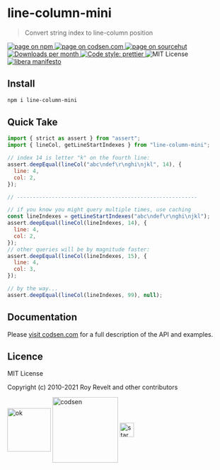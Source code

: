 # line-column-mini

> Convert string index to line-column position

<div class="package-badges">
  <a href="https://www.npmjs.com/package/line-column-mini" rel="nofollow noreferrer noopener">
    <img src="https://img.shields.io/badge/-npm-blue?style=flat-square" alt="page on npm">
  </a>
  <a href="https://codsen.com/os/line-column-mini" rel="nofollow noreferrer noopener">
    <img src="https://img.shields.io/badge/-codsen-blue?style=flat-square" alt="page on codsen.com">
  </a>
  <a href="https://git.sr.ht/~royston/codsen/tree/master/packages/line-column-mini" rel="nofollow noreferrer noopener">
    <img src="https://img.shields.io/badge/-sourcehut-blue?style=flat-square" alt="page on sourcehut">
  </a>
  <a href="https://npmcharts.com/compare/line-column-mini?interval=30" rel="nofollow noreferrer noopener" target="_blank">
    <img src="https://img.shields.io/npm/dm/line-column-mini.svg?style=flat-square" alt="Downloads per month">
  </a>
  <a href="https://prettier.io" rel="nofollow noreferrer noopener" target="_blank">
    <img src="https://img.shields.io/badge/code_style-prettier-brightgreen.svg?style=flat-square" alt="Code style: prettier">
  </a>
  <img src="https://img.shields.io/badge/licence-MIT-brightgreen.svg?style=flat-square" alt="MIT License">
  <a href="https://liberamanifesto.com" rel="nofollow noreferrer noopener" target="_blank">
    <img src="https://img.shields.io/badge/libera-manifesto-lightgrey.svg?style=flat-square" alt="libera manifesto">
  </a>
</div>

## Install

```bash
npm i line-column-mini
```

## Quick Take

```js
import { strict as assert } from "assert";
import { lineCol, getLineStartIndexes } from "line-column-mini";

// index 14 is letter "k" on the fourth line:
assert.deepEqual(lineCol("abc\ndef\r\nghi\njkl", 14), {
  line: 4,
  col: 2,
});

// ---------------------------------------------------------

// if you know you might query multiple times, use caching
const lineIndexes = getLineStartIndexes("abc\ndef\r\nghi\njkl");
assert.deepEqual(lineCol(lineIndexes, 14), {
  line: 4,
  col: 2,
});
// other queries will be by magnitude faster:
assert.deepEqual(lineCol(lineIndexes, 15), {
  line: 4,
  col: 3,
});

// by the way...
assert.deepEqual(lineCol(lineIndexes, 99), null);
```

## Documentation

Please [visit codsen.com](https://codsen.com/os/line-column-mini/) for a full description of the API and examples.

## Licence

MIT License

Copyright (c) 2010-2021 Roy Revelt and other contributors


<img src="https://codsen.com/images/png-codsen-ok.png" width="98" alt="ok" align="center"> <img src="https://codsen.com/images/png-codsen-1.png" width="148" alt="codsen" align="center"> <img src="https://codsen.com/images/png-codsen-star-small.png" width="32" alt="star" align="center">

